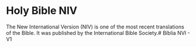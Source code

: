 # Holy Bible NIV

The New International Version (NIV) is one of the most recent translations of the Bible. It was published by the International Bible Society.# Bíblia NVI - V1
